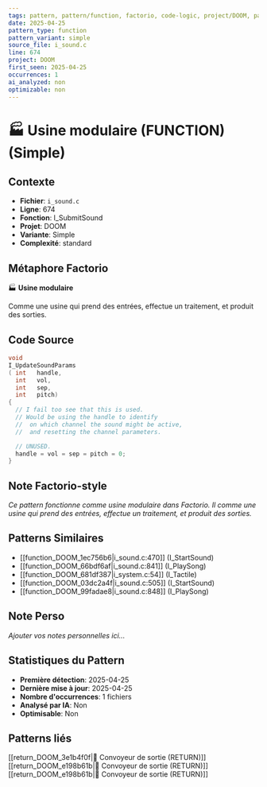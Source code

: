 ```yaml
---
tags: pattern, pattern/function, factorio, code-logic, project/DOOM, pattern/variant/simple
date: 2025-04-25
pattern_type: function
pattern_variant: simple
source_file: i_sound.c
line: 674
project: DOOM
first_seen: 2025-04-25
occurrences: 1
ai_analyzed: non
optimizable: non
---
```


# 🏭 Usine modulaire (FUNCTION) (Simple)

## Contexte
- **Fichier**: `i_sound.c`
- **Ligne**: 674
- **Fonction**: I_SubmitSound
- **Projet**: DOOM
- **Variante**: Simple
- **Complexité**: standard

## Métaphore Factorio
🏭 **Usine modulaire**

Comme une usine qui prend des entrées, effectue un traitement, et produit des sorties.

## Code Source
```c
void
I_UpdateSoundParams
( int	handle,
  int	vol,
  int	sep,
  int	pitch)
{
  // I fail too see that this is used.
  // Would be using the handle to identify
  //  on which channel the sound might be active,
  //  and resetting the channel parameters.

  // UNUSED.
  handle = vol = sep = pitch = 0;
}
```

## Note Factorio-style
*Ce pattern fonctionne comme usine modulaire dans Factorio. Il comme une usine qui prend des entrées, effectue un traitement, et produit des sorties.*

## Patterns Similaires
- [[function_DOOM_1ec756b6|i_sound.c:470]] (I_StartSound)
- [[function_DOOM_66bdf6af|i_sound.c:841]] (I_PlaySong)
- [[function_DOOM_681df387|i_system.c:54]] (I_Tactile)
- [[function_DOOM_03dc2a4f|i_sound.c:505]] (I_StartSound)
- [[function_DOOM_99fadae8|i_sound.c:848]] (I_PlaySong)

## Note Perso
*Ajouter vos notes personnelles ici...*

## Statistiques du Pattern
- **Première détection**: 2025-04-25
- **Dernière mise à jour**: 2025-04-25
- **Nombre d'occurrences**: 1 fichiers
- **Analysé par IA**: Non
- **Optimisable**: Non

## Patterns liés
[[return_DOOM_3e1b4f0f|🚚 Convoyeur de sortie (RETURN)]]
[[return_DOOM_e198b61b|🚚 Convoyeur de sortie (RETURN)]]
[[return_DOOM_e198b61b|🚚 Convoyeur de sortie (RETURN)]]
